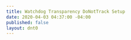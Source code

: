 ```yaml
---
title: Watchdog Transparency DoNotTrack Setup
date: 2020-04-03 04:37:00 -04:00
published: false
layout: dnt0
---
```


